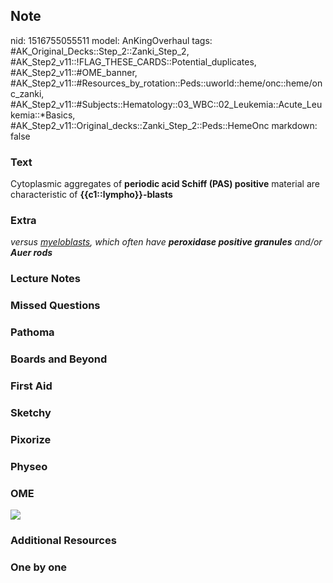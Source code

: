 ## Note
nid: 1516755055511
model: AnKingOverhaul
tags: #AK_Original_Decks::Step_2::Zanki_Step_2, #AK_Step2_v11::!FLAG_THESE_CARDS::Potential_duplicates, #AK_Step2_v11::#OME_banner, #AK_Step2_v11::#Resources_by_rotation::Peds::uworld::heme/onc::heme/onc_zanki, #AK_Step2_v11::#Subjects::Hematology::03_WBC::02_Leukemia::Acute_Leukemia::*Basics, #AK_Step2_v11::Original_decks::Zanki_Step_2::Peds::HemeOnc
markdown: false

### Text
Cytoplasmic aggregates of <b>periodic acid Schiff (PAS)
positive</b> material are characteristic of
<b>{{c1::lympho}}-blasts</b>

### Extra
<i>versus <u>myeloblasts</u>, which often have <b>peroxidase
positive granules</b> and/or <b>Auer rods</b></i>

### Lecture Notes


### Missed Questions


### Pathoma


### Boards and Beyond


### First Aid


### Sketchy


### Pixorize


### Physeo


### OME
<div class="ome-widget">
  <a href="https://onlinemeded.org?ref=anki"><img src=
  "_OME_AnkiFlashcards_General_7.png"></a>
</div>

### Additional Resources


### One by one

